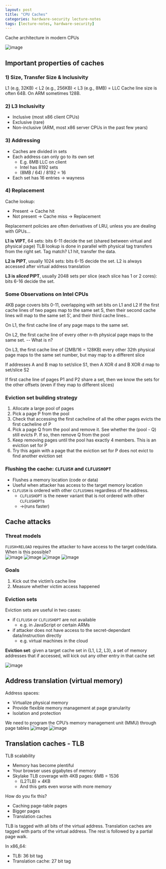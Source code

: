 ```yaml
---
layout: post
title: "CPU Caches"
categories: hardware-security lecture-notes
tags: [lecture-notes, hardware-security]
---
```

Cache architecture in modern CPUs

![image](/assets/img/2023-10-15-1-CPU-Caches/Pasted-image-20231014160900.png)

## Important properties of caches

### 1) Size, Transfer Size & Inclusivity

L1 (e.g, 32KB) < L2 (e.g., 256KB) < L3 (e.g., 8MB) = LLC
Cache line size is often 64B. On ARM sometimes 128B.

### 2) L3 Inclusivity

- Inclusive (most x86 client CPUs)
- Exclusive (rare)
- Non-inclusive (ARM, most x86 server CPUs in the past few years)

### 3) Addressing

- Caches are divided in sets
- Each address can only go to its own set
  - E.g. 8MB LLC on client
  - Intel has 8192 sets
  - (8MB / 64) / 8192 = 16
- Each set has 16 entries -> wayness

### 4) Replacement

Cache lookup:

- Present → Cache hit
- Not present → Cache miss → Replacement

Replacement policies are often derivatives of LRU, unless you are dealing with GPUs...

**L1 is VIPT**, 64 sets: bits 6-11 decide the set (shared between virtual and physical page)
TLB lookup is done in parallel with physical tag transfers  from the right set. Tag match? L1 hit, transfer the data.

**L2 is PIPT**, usually 1024 sets: bits 6-15 decide the set. L2 is always accessed after virtual address translation

**L3 is *sliced* PIPT**, usually 2048 sets per slice (each slice has 1 or 2 cores): bits 6-16 decide the set.

### Some Observations on Intel CPUs

4KB page covers bits 0-11, overlapping with set bits on L1 and L2
If the first cache lines of two pages map to the same set S, then their second cache lines will map to the same set S’, and their third cache lines...

On L1, the first cache line of any page maps to the same set.

On L2, the first cache line of every other n-th physical page maps to the same set.
-- What is n?

On L3, the first cache line of (2MB/16 = 128KB) every other 32th physical page maps to the same set number, but may map to a different slice

If addresses A and B map to set/slice S1, then  A XOR d and B XOR d map to set/slice S2

If first cache line of pages P1 and P2 share a set, then we know the sets for the other offsets (even if they map to different slices)

### Eviction set building strategy

1. Allocate a large pool of pages
2. Pick a page P from the pool
3. Check that accessing the first cacheline of all the other pages evicts the first cacheline of P
4. Pick a page Q from the pool and remove it. See whether the (pool - Q) still evicts P. If so, then remove Q from the pool
5. Keep removing pages until the pool has exactly 4 members. This is an eviction set for P
6. Try this again with a page that the eviction set for P does not evict to find another eviction set

### Flushing the cache: `CLFLUSH` and `CLFLUSHOPT`

- Flushes a memory location (code or data)
- Useful when attacker has access to the target memory location
- `CLFLUSH` is ordered with other `CLFLUSH`es regardless of the address.
  - `CLFLUSHOPT` is the newer variant that is not ordered with other `CLFLUSHOPT`s
  - ->(runs faster)

## Cache attacks

### Threat models

`FLUSH+RELOAD` requires the attacker to have access to the target code/data.
When is this possible?  
![image](/assets/img/2023-10-15-1-CPU-Caches/Pasted-image-20231014164323.png)
![image](/assets/img/2023-10-15-1-CPU-Caches/Pasted-image-20231014164356.png)
![image](/assets/img/2023-10-15-1-CPU-Caches/Pasted-image-20231014164540.png)
![image](/assets/img/2023-10-15-1-CPU-Caches/Pasted-image-20231014164457.png)

### Goals

1) Kick out the victim’s cache line
2) Measure whether victim access happened

### Eviction sets

Eviction sets are useful in two cases:

- if `CLFLUSH` or `CLFLUSHOPT` are not available
  - e.g. in JavaScript or certain ARMs
- if attacker does not have access to the secret-dependant data/instruction directly
  - e.g. virtual machines in the cloud

**Eviction set**: given a target cache set in {L1, L2, L3}, a set of memory addresses that if
  accessed, will kick out any other entry in that cache set
  
![image](/assets/img/2023-10-15-1-CPU-Caches/ScreenShot-2023-10-14-at-16.49.39.png)

## Address translation (virtual memory)

Address spaces:

- Virtualize physical memory
- Provide flexible memory management at page granularity
- Isolation and protection

We need to program the CPU’s memory management unit (MMU) through page tables
![image](/assets/img/2023-10-15-1-CPU-Caches/Pasted-image-20231014165106.png)
![image](/assets/img/2023-10-15-1-CPU-Caches/Pasted-image-20231014165121.png)

## Translation caches - TLB

TLB scalability

- Memory has become plentiful
- Your browser uses gigabytes of memory
- Skylake TLB coverage with 4KB pages: 6MB = 1536
  - (L2TLB) × 4KB
  - And this gets even worse with more memory

How do you fix this?

- Caching page-table pages
- Bigger pages
- Translation caches

TLB is tagged with all bits of the virtual address. Translation caches are tagged with parts of the virtual address.
The rest is followed by a partial page walk.

In x86_64:

- TLB: 36 bit tag
- Translation cache: 27 bit tag
